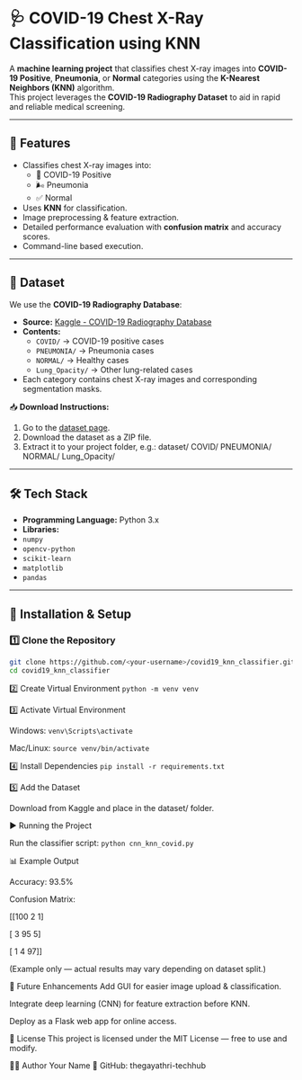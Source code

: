 # 🩺 COVID-19 Chest X-Ray Classification using KNN

A **machine learning project** that classifies chest X-ray images into **COVID-19 Positive**, **Pneumonia**, or **Normal** categories using the **K-Nearest Neighbors (KNN)** algorithm.  
This project leverages the **COVID-19 Radiography Dataset** to aid in rapid and reliable medical screening.

---

## 📌 Features
- Classifies chest X-ray images into:
  - 🦠 COVID-19 Positive
  - 🌬 Pneumonia
  - ✅ Normal
- Uses **KNN** for classification.
- Image preprocessing & feature extraction.
- Detailed performance evaluation with **confusion matrix** and accuracy scores.
- Command-line based execution.

---

## 📂 Dataset
We use the **COVID-19 Radiography Database**:
- **Source:** [Kaggle - COVID-19 Radiography Database](https://www.kaggle.com/tawsifurrahman/covid19-radiography-database)
- **Contents:**
  - `COVID/` → COVID-19 positive cases
  - `PNEUMONIA/` → Pneumonia cases
  - `NORMAL/` → Healthy cases
  - `Lung_Opacity/` → Other lung-related cases
- Each category contains chest X-ray images and corresponding segmentation masks.

📥 **Download Instructions:**
1. Go to the [dataset page](https://www.kaggle.com/tawsifurrahman/covid19-radiography-database).
2. Download the dataset as a ZIP file.
3. Extract it to your project folder, e.g.:
dataset/
COVID/
PNEUMONIA/
NORMAL/
Lung_Opacity/

---

## 🛠 Tech Stack
- **Programming Language:** Python 3.x
- **Libraries:**
- `numpy`
- `opencv-python`
- `scikit-learn`
- `matplotlib`
- `pandas`

---

## 🚀 Installation & Setup

### **1️⃣ Clone the Repository**
```bash
git clone https://github.com/<your-username>/covid19_knn_classifier.git
cd covid19_knn_classifier
```

2️⃣ Create Virtual Environment
```python -m venv venv```

3️⃣ Activate Virtual Environment

Windows:
```venv\Scripts\activate```

Mac/Linux:
```source venv/bin/activate```

4️⃣ Install Dependencies
```pip install -r requirements.txt```

5️⃣ Add the Dataset

Download from Kaggle and place in the dataset/ folder.

▶️ Running the Project

Run the classifier script:
```python cnn_knn_covid.py```

📊 Example Output

Accuracy: 93.5%

Confusion Matrix:

[[100   2   1]

 [  3  95   5]
 
 [  1   4  97]]
 
(Example only — actual results may vary depending on dataset split.)

📌 Future Enhancements
Add GUI for easier image upload & classification.

Integrate deep learning (CNN) for feature extraction before KNN.

Deploy as a Flask web app for online access.

📜 License
This project is licensed under the MIT License — free to use and modify.

👨‍💻 Author
Your Name
🔗 GitHub: thegayathri-techhub
